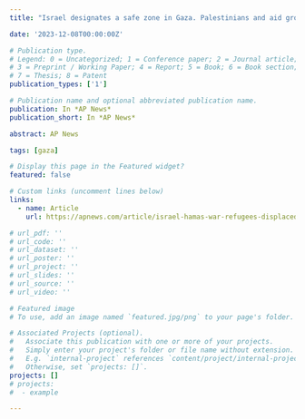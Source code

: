 ```yaml
---
title: "Israel designates a safe zone in Gaza. Palestinians and aid groups say it offers little relief | AP News"

date: '2023-12-08T00:00:00Z'

# Publication type.
# Legend: 0 = Uncategorized; 1 = Conference paper; 2 = Journal article;
# 3 = Preprint / Working Paper; 4 = Report; 5 = Book; 6 = Book section;
# 7 = Thesis; 8 = Patent
publication_types: ['1']

# Publication name and optional abbreviated publication name.
publication: In *AP News*
publication_short: In *AP News*

abstract: AP News

tags: [gaza]

# Display this page in the Featured widget?
featured: false

# Custom links (uncomment lines below)
links:
  - name: Article
    url: https://apnews.com/article/israel-hamas-war-refugees-displaced-muwasi-ca3860fafed03cb2333ad0bdf2379e31

# url_pdf: ''
# url_code: ''
# url_dataset: ''
# url_poster: ''
# url_project: ''
# url_slides: ''
# url_source: ''
# url_video: ''

# Featured image
# To use, add an image named `featured.jpg/png` to your page's folder.

# Associated Projects (optional).
#   Associate this publication with one or more of your projects.
#   Simply enter your project's folder or file name without extension.
#   E.g. `internal-project` references `content/project/internal-project/index.md`.
#   Otherwise, set `projects: []`.
projects: []
# projects:
#  - example

---
```

